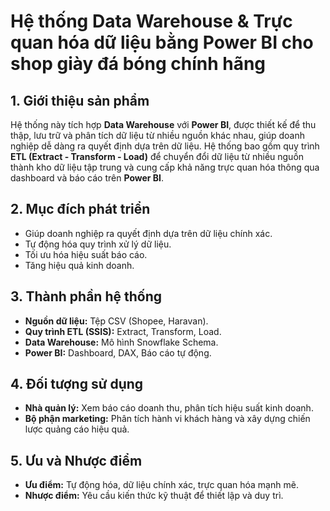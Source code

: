 # Hệ thống Data Warehouse & Trực quan hóa dữ liệu bằng Power BI cho shop giày đá bóng chính hãng

## 1. Giới thiệu sản phẩm
Hệ thống này tích hợp **Data Warehouse** với **Power BI**, được thiết kế để thu thập, lưu trữ và phân tích dữ liệu từ nhiều nguồn khác nhau, giúp doanh nghiệp dễ dàng ra quyết định dựa trên dữ liệu. Hệ thống bao gồm quy trình **ETL (Extract - Transform - Load)** để chuyển đổi dữ liệu từ nhiều nguồn thành kho dữ liệu tập trung và cung cấp khả năng trực quan hóa thông qua dashboard và báo cáo trên **Power BI**.

## 2. Mục đích phát triển
- Giúp doanh nghiệp ra quyết định dựa trên dữ liệu chính xác.
- Tự động hóa quy trình xử lý dữ liệu.
- Tối ưu hóa hiệu suất báo cáo.
- Tăng hiệu quả kinh doanh.

## 3. Thành phần hệ thống
- **Nguồn dữ liệu:** Tệp CSV (Shopee, Haravan).
- **Quy trình ETL (SSIS):** Extract, Transform, Load.
- **Data Warehouse:** Mô hình Snowflake Schema.
- **Power BI:** Dashboard, DAX, Báo cáo tự động.

## 4. Đối tượng sử dụng
- **Nhà quản lý:** Xem báo cáo doanh thu, phân tích hiệu suất kinh doanh.
- **Bộ phận marketing:** Phân tích hành vi khách hàng và xây dựng chiến lược quảng cáo hiệu quả.

## 5. Ưu và Nhược điểm
- **Ưu điểm:** Tự động hóa, dữ liệu chính xác, trực quan hóa mạnh mẽ.
- **Nhược điểm:** Yêu cầu kiến thức kỹ thuật để thiết lập và duy trì.
